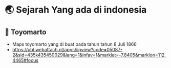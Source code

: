 # :earth_asia: Sejarah Yang ada di indonesia

## :mag_right: Toyomarto 
  - Maps toyomarto yang di buat pada tahun tahun 8 Juli 1866  
  - https://ubl.webattach.nl/apps/iipview?code=05087-2&sid=435k435450029&lang=1&infav=1&marklat=-7.8405&marklon=112.4465#focus
